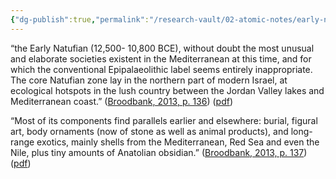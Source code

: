 ```yaml
---
{"dg-publish":true,"permalink":"/research-vault/02-atomic-notes/early-natufian-culture-in-the-levant-obtained-shells-from-the-nile-and-red-sea/"}
---
```


“the Early Natufian (12,500- 10,800 BCE), without doubt the most unusual and elaborate societies existent in the Mediterranean at this time, and for which the conventional Epipalaeolithic label seems entirely inappropriate. The core Natufian zone lay in the northern part of modern Israel, at ecological hotspots in the lush country between the Jordan Valley lakes and Mediterranean coast.” ([Broodbank, 2013, p. 136](zotero://select/library/items/IR54JIQG)) ([pdf](zotero://open-pdf/library/items/85K7BT2G?page=132&annotation=P93ZFUV6))

“Most of its components find parallels earlier and elsewhere: burial, figural art, body ornaments (now of stone as well as animal products), and long-range exotics, mainly shells from the Mediterranean, Red Sea and even the Nile, plus tiny amounts of Anatolian obsidian.” ([Broodbank, 2013, p. 137](zotero://select/library/items/IR54JIQG)) ([pdf](zotero://open-pdf/library/items/85K7BT2G?page=133&annotation=JZP7G6YI))